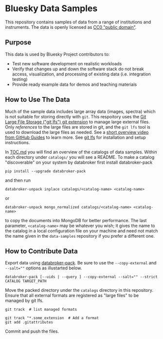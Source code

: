 # Bluesky Data Samples

This repository contains samples of data from a range of institutions and
instruments. The data is openly licensed as
[CC0 "public domain"](https://creativecommons.org/share-your-work/public-domain/cc0/).

## Purpose

This data is used by Bluesky Project contributors to:

* Test new software development on realistic workloads
* Verify that changes up and down the software stack do not break access,
  visualization, and processing of existing data (i.e. integration testing)
* Provide ready example data for demos and teaching materials

## How to Use The Data

Much of the sample data includes large array data (images, spectra) which is not
suitable for storing directly with ``git``. This respoitory uses the
[Git Large File Storage ("git lfs") git extension](https://git-lfs.github.com/)
to manage large external files. Only *references* to the large files are stored
in git, and the ``git lfs`` tool is used to download the large files as needed.
See a
[short overview video from GitHub Guides](https://www.youtube.com/watch?v=uLR1RNqJ1Mw)
to learn more. See [git lfs](https://git-lfs.github.com/) for installation and
setup instructions.

In [TOC.md](./TOC.md) you will find an overview of the catalogs of data
samples. Within each directory under `catalogs/` you will see a README. To
make a catalog "discoverable" on your system by databroker first install
databroker-pack

```
pip install --upgrade databroker-pack
```

and then run

```
databroker-unpack inplace catalogs/<catalog-name> <catalog-name>
```

or

```
databroker-unpack mongo_normalized catalogs/<catalog-name> <catalog-name>
```

to copy the documents into MongoDB for better performance. The last parameter,
``<catalog-name>`` may be whatever you wish; it gives the name to the catalog in
a local configuration file on your machine and need not match the name given in
the `data-samples` repository if you prefer a different one.

## How to Contribute Data

Export data using [databroker-pack](https://blueskyproject.io/databroker-pack/).
Be sure to use the ``--copy-external`` and ``--salt=""`` options as illustarted
below.


```
databroker-pack [--uids | --query ] --copy-external --salt="" --strict CATALOG TARGET_PATH
```

Move the packed directory under the ``catalogs`` directory in this
repository. Ensure that all external formats are registered as "large files" to
be managed by git lfs.

```
git track  # list managed formats
```

```
git track "*.some_extension  # Add a format
git add .gitattributes
```

Commit and push the files.
